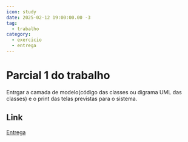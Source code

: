 ```yaml
---
icon: study
date: 2025-02-12 19:00:00.00 -3
tag:
  - trabalho
category:
  - exercicio
  - entrega
---
```


# Parcial 1 do trabalho

Entrgar a camada de modelo(código das classes ou digrama UML das classes) e o print das telas previstas para o sistema.


## Link
[Entrega](https://classroom.github.com/a/j3DkLP8S)

